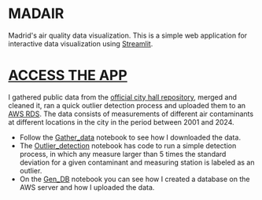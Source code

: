 # MADAIR

Madrid's air quality data visualization.
This is a simple web application for interactive data visualization using [Streamlit](http://streamlit.io/). 

# [ACCESS THE APP](https://github.com/Leo-GG/MADAIR)

I gathered public data from the [official city hall repository](https://datos.madrid.es/), merged and cleaned it, ran a quick outlier detection process and uploaded them to an [AWS RDS](http://aws.com/rds). The data consists of measurements of different air contaminants at different locations in the city in the period between 2001 and 2024. 

- Follow the [Gather_data](https://github.com/Leo-GG/MADAIR/blob/main/Gather_data.ipynb) notebook to see how I downloaded the data.
- The [Outlier_detection](https://github.com/Leo-GG/MADAIR/blob/main/Outlier_detection.ipynb) notebook has code to run a simple detection process, in which any measure larger than 5 times the standard deviation for a given contaminant and measuring station is labeled as an outlier.
- On the [Gen_DB](https://github.com/Leo-GG/MADAIR/blob/main/Gen_DB.ipynb) notebook you can see how I created a database on the AWS server and how I uploaded the data.
